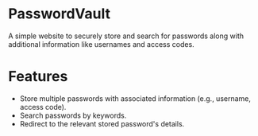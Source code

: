 # PasswordVault
A simple website to securely store and search for passwords along with additional information like usernames and access codes.

# Features
- Store multiple passwords with associated information (e.g., username, access code).
- Search passwords by keywords.
- Redirect to the relevant stored password's details.
